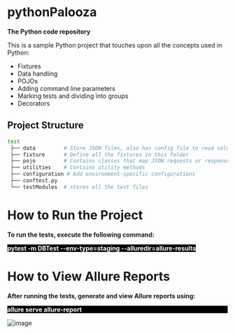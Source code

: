 
# pythonPalooza

**The Python code repository**

This is a sample Python project that touches upon all the concepts used in Python:

- Fixtures
- Data handling
- POJOs
- Adding command line parameters
- Marking tests and dividing into groups
- Decorators

## Project Structure

```bash
test
 ├── data         # Store JSON files, also has config file to read values depending upon the test environment
 ├── fixture      # Define all the fixtures in this folder
 ├── pojo         # Contains classes that map JSON requests or responses to classes
 ├── utilities    # Contains utility methods
 ├── configuration # Add environment-specific configurations
 ├── conftest.py  
 └── testModules  # stores all the test files
```
# How to Run the Project
**To run the tests, execute the following command:**
<p><span style="background-color: black; color: white; font-weight: bold;">pytest -m DBTest --env-type=staging --alluredir=allure-results</span></p>

# How to View Allure Reports
**After running the tests, generate and view Allure reports using:**
<p style="background-color: black; "><span style="color: white; font-weight: bold;">allure serve allure-report</span></p>

![image](https://github.com/user-attachments/assets/57e45a2b-132c-45af-bb90-8fd2f26ffd4c)





 
   
